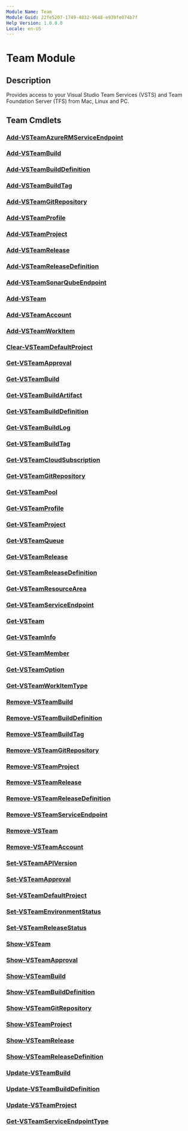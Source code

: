 ```yaml
---
Module Name: Team
Module Guid: 22fe5207-1749-4832-9648-e939fe074b7f
Help Version: 1.0.0.0
Locale: en-US
---
```


# Team Module

## Description

Provides access to your Visual Studio Team Services (VSTS) and Team Foundation Server (TFS) from Mac, Linux and PC.

## Team Cmdlets

### [Add-VSTeamAzureRMServiceEndpoint](Add-VSTeamAzureRMServiceEndpoint.md)

<!-- #include "./synopsis/Add-VSTeamAzureRMServiceEndpoint.md" -->

### [Add-VSTeamBuild](Add-VSTeamBuild.md)

<!-- #include "./synopsis/Add-VSTeamBuild.md" -->

### [Add-VSTeamBuildDefinition](Add-VSTeamBuildDefinition.md)

<!-- #include "./synopsis/Add-VSTeamBuildDefinition.md" -->

### [Add-VSTeamBuildTag](Add-VSTeamBuildTag.md)

<!-- #include "./synopsis/Add-VSTeamBuildTag.md" -->

### [Add-VSTeamGitRepository](Add-VSTeamGitRepository.md)

<!-- #include "./synopsis/Add-VSTeamGitRepository.md" -->

### [Add-VSTeamProfile](Add-VSTeamProfile.md)

<!-- #include "./synopsis/Add-VSTeamProfile.md" -->

### [Add-VSTeamProject](Add-VSTeamProject.md)

<!-- #include "./synopsis/Add-VSTeamProject.md" -->

### [Add-VSTeamRelease](Add-VSTeamRelease.md)

<!-- #include "./synopsis/Add-VSTeamRelease.md" -->

### [Add-VSTeamReleaseDefinition](Add-VSTeamReleaseDefinition.md)

<!-- #include "./synopsis/Add-VSTeamReleaseDefinition.md" -->

### [Add-VSTeamSonarQubeEndpoint](Add-VSTeamSonarQubeEndpoint.md)

<!-- #include "./synopsis/Add-VSTeamSonarQubeEndpoint.md" -->

### [Add-VSTeam](Add-VSTeam.md)

<!-- #include "./synopsis/Add-VSTeam.md" -->

### [Add-VSTeamAccount](Add-VSTeamAccount.md)

<!-- #include "./synopsis/Add-VSTeamAccount.md" -->

### [Add-VSTeamWorkItem](Add-VSTeamWorkItem.md)

<!-- #include "./synopsis/Add-VSTeamWorkItem.md" -->

### [Clear-VSTeamDefaultProject](Clear-VSTeamDefaultProject.md)

<!-- #include "./synopsis/Clear-VSTeamDefaultProject.md" -->

### [Get-VSTeamApproval](Get-VSTeamApproval.md)

<!-- #include "./synopsis/Get-VSTeamApproval.md" -->

### [Get-VSTeamBuild](Get-VSTeamBuild.md)

<!-- #include "./synopsis/Get-VSTeamBuild.md" -->

### [Get-VSTeamBuildArtifact](Get-VSTeamBuildArtifact.md)

<!-- #include "./synopsis/Get-VSTeamBuildArtifact.md" -->

### [Get-VSTeamBuildDefinition](Get-VSTeamBuildDefinition.md)

<!-- #include "./synopsis/Get-VSTeamBuildDefinition.md" -->

### [Get-VSTeamBuildLog](Get-VSTeamBuildLog.md)

<!-- #include "./synopsis/Get-VSTeamBuildLog.md" -->

### [Get-VSTeamBuildTag](Get-VSTeamBuildTag.md)

<!-- #include "./synopsis/Get-VSTeamBuildTag.md" -->

### [Get-VSTeamCloudSubscription](Get-VSTeamCloudSubscription.md)

<!-- #include "./synopsis/Get-VSTeamCloudSubscription.md" -->

### [Get-VSTeamGitRepository](Get-VSTeamGitRepository.md)

<!-- #include "./synopsis/Get-VSTeamGitRepository.md" -->

### [Get-VSTeamPool](Get-VSTeamPool.md)

<!-- #include "./synopsis/Get-VSTeamPool.md" -->

### [Get-VSTeamProfile](Get-VSTeamProfile.md)

<!-- #include "./synopsis/Get-VSTeamProfile.md" -->

### [Get-VSTeamProject](Get-VSTeamProject.md)

<!-- #include "./synopsis/Get-VSTeamProject.md" -->

### [Get-VSTeamQueue](Get-VSTeamQueue.md)

<!-- #include "./synopsis/Get-VSTeamQueue.md" -->

### [Get-VSTeamRelease](Get-VSTeamRelease.md)

<!-- #include "./synopsis/Get-VSTeamRelease.md" -->

### [Get-VSTeamReleaseDefinition](Get-VSTeamReleaseDefinition.md)

<!-- #include "./synopsis/Get-VSTeamReleaseDefinition.md" -->

### [Get-VSTeamResourceArea](Get-VSTeamResourceArea.md)

<!-- #include "./synopsis/Get-VSTeamResourceArea.md" -->

### [Get-VSTeamServiceEndpoint](Get-VSTeamServiceEndpoint.md)

<!-- #include "./synopsis/Get-VSTeamServiceEndpoint.md" -->

### [Get-VSTeam](Get-VSTeam.md)

<!-- #include "./synopsis/Get-VSTeam.md" -->

### [Get-VSTeamInfo](Get-VSTeamInfo.md)

<!-- #include "./synopsis/Get-VSTeamInfo.md" -->

### [Get-VSTeamMember](Get-VSTeamMember.md)

<!-- #include "./synopsis/Get-VSTeamMember.md" -->

### [Get-VSTeamOption](Get-VSTeamOption.md)

<!-- #include "./synopsis/Get-VSTeamOption.md" -->

### [Get-VSTeamWorkItemType](Get-VSTeamWorkItemType.md)

<!-- #include "./synopsis/Get-VSTeamWorkItemType.md" -->

### [Remove-VSTeamBuild](Remove-VSTeamBuild.md)

<!-- #include "./synopsis/Remove-VSTeamBuild.md" -->

### [Remove-VSTeamBuildDefinition](Remove-VSTeamBuildDefinition.md)

<!-- #include "./synopsis/Remove-VSTeamBuildDefinition.md" -->

### [Remove-VSTeamBuildTag](Remove-VSTeamBuildTag.md)

<!-- #include "./synopsis/Remove-VSTeamBuildTag.md" -->

### [Remove-VSTeamGitRepository](Remove-VSTeamGitRepository.md)

<!-- #include "./synopsis/Remove-VSTeamGitRepository.md" -->

### [Remove-VSTeamProject](Remove-VSTeamProject.md)

<!-- #include "./synopsis/Remove-VSTeamProject.md" -->

### [Remove-VSTeamRelease](Remove-VSTeamRelease.md)

<!-- #include "./synopsis/Remove-VSTeamRelease.md" -->

### [Remove-VSTeamReleaseDefinition](Remove-VSTeamReleaseDefinition.md)

<!-- #include "./synopsis/Remove-VSTeamReleaseDefinition.md" -->

### [Remove-VSTeamServiceEndpoint](Remove-VSTeamServiceEndpoint.md)

<!-- #include "./synopsis/Remove-VSTeamServiceEndpoint.md" -->

### [Remove-VSTeam](Remove-VSTeam.md)

<!-- #include "./synopsis/Remove-VSTeam.md" -->

### [Remove-VSTeamAccount](Remove-VSTeamAccount.md)

<!-- #include "./synopsis/Remove-VSTeamAccount.md" -->

### [Set-VSTeamAPIVersion](Set-VSTeamAPIVersion.md)

<!-- #include "./synopsis/Set-VSTeamAPIVersion.md" -->

### [Set-VSTeamApproval](Set-VSTeamApproval.md)

<!-- #include "./synopsis/Set-VSTeamApproval.md" -->

### [Set-VSTeamDefaultProject](Set-VSTeamDefaultProject.md)

<!-- #include "./synopsis/Set-VSTeamDefaultProject.md" -->

### [Set-VSTeamEnvironmentStatus](Set-VSTeamEnvironmentStatus.md)

<!-- #include "./synopsis/Set-VSTeamEnvironmentStatus.md" -->

### [Set-VSTeamReleaseStatus](Set-VSTeamReleaseStatus.md)

<!-- #include "./synopsis/Set-VSTeamReleaseStatus.md" -->

### [Show-VSTeam](Show-VSTeam.md)

<!-- #include "./synopsis/Show-VSTeam.md" -->

### [Show-VSTeamApproval](Show-VSTeamApproval.md)

<!-- #include "./synopsis/Show-VSTeamApproval.md" -->

### [Show-VSTeamBuild](Show-VSTeamBuild.md)

<!-- #include "./synopsis/Show-VSTeamBuild.md" -->

### [Show-VSTeamBuildDefinition](Show-VSTeamBuildDefinition.md)

<!-- #include "./synopsis/Show-VSTeamBuildDefinition.md" -->

### [Show-VSTeamGitRepository](Show-VSTeamGitRepository.md)

<!-- #include "./synopsis/Show-VSTeamGitRepository.md" -->

### [Show-VSTeamProject](Show-VSTeamProject.md)

<!-- #include "./synopsis/Show-VSTeamProject.md" -->

### [Show-VSTeamRelease](Show-VSTeamRelease.md)

<!-- #include "./synopsis/Show-VSTeamRelease.md" -->

### [Show-VSTeamReleaseDefinition](Show-VSTeamReleaseDefinition.md)

<!-- #include "./synopsis/Show-VSTeamReleaseDefinition.md" -->

### [Update-VSTeamBuild](Update-VSTeamBuild.md)

<!-- #include "./synopsis/Update-VSTeamBuild.md" -->

### [Update-VSTeamBuildDefinition](Update-VSTeamBuildDefinition.md)

<!-- #include "./synopsis/Update-VSTeamBuildDefinition.md" -->

### [Update-VSTeamProject](Update-VSTeamProject.md)

<!-- #include "./synopsis/Update-VSTeamProject.md" -->

### [Get-VSTeamServiceEndpointType](Get-VSTeamServiceEndpointType.md)

<!-- #include "./synopsis/Get-VSTeamServiceEndpointType.md" -->